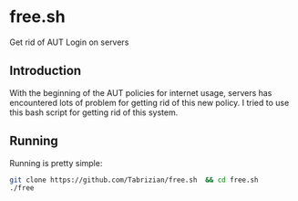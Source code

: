 # free.sh
 Get rid of AUT Login on servers
## Introduction
With the beginning of the AUT policies for internet usage, servers has encountered lots of problem for getting 
rid of this new policy. I tried to use this bash script for getting rid of this system.


## Running
Running is pretty simple:  
```sh
git clone https://github.com/Tabrizian/free.sh  && cd free.sh
./free
```
